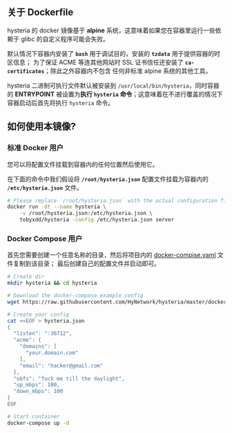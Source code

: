 ## 关于 Dockerfile

hysteria 的 docker 镜像基于 **alpine** 系统，这意味着如果您在容器里运行一些依赖于 glibc
的自定义程序可能会失败。

默认情况下容器内安装了 **`bash`** 用于调试目的，安装的 **`tzdata`** 用于提供容器的时区信息；
为了保证 ACME 等连其他网站时 SSL 证书信任还安装了 **`ca-certificates`**；除此之外容器内不包含
任何非标准 alpine 系统的其他工具。

hysteria 二进制可执行文件默认被安装到 `/usr/local/bin/hysteria`，同时容器的 **ENTRYPOINT**
被设置为**执行 `hysteria` 命令**；这意味着在不进行覆盖的情况下容器启动后首先将执行 `hysteria`
命令。

## 如何使用本镜像?

### 标准 Docker 用户

您可以将配置文件挂载到容器内的任何位置然后使用它。

在下面的命令中我们假设将 **`/root/hysteria.json`** 配置文件挂载为容器内的 **`/etc/hysteria.json`** 文件。

```sh
# Please replace `/root/hysteria.json` with the actual configuration file location
docker run -dt --name hysteria \
    -v /root/hysteria.json:/etc/hysteria.json \
    tobyxdd/hysteria -config /etc/hysteria.json server
```

### Docker Compose 用户 

首先您需要创建一个任意名称的目录，然后将项目内的 [docker-compise.yaml](https://raw.githubusercontent.com/HyNetwork/hysteria/master/docker-compose.yaml) 文件复制到该目录；
最后创建自己的配置文件并启动即可。

```sh
# Create dir
mkdir hysteria && cd hysteria

# Download the docker-compose example config
wget https://raw.githubusercontent.com/HyNetwork/hysteria/master/docker-compose.yaml

# Create your config
cat <<EOF > hysteria.json
{
  "listen": ":36712",
  "acme": {
    "domains": [
      "your.domain.com"
    ],
    "email": "hacker@gmail.com"
  },
  "obfs": "fuck me till the daylight",
  "up_mbps": 100,
  "down_mbps": 100
}
EOF

# Start container
docker-compose up -d
```

